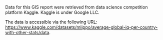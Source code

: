 Data for this GIS report were retrieved from data science competition platform Kaggle. Kaggle is under Google LLC.

The data is accessible via the following URL: https://www.kaggle.com/datasets/mlippo/average-global-iq-per-country-with-other-stats/data.
